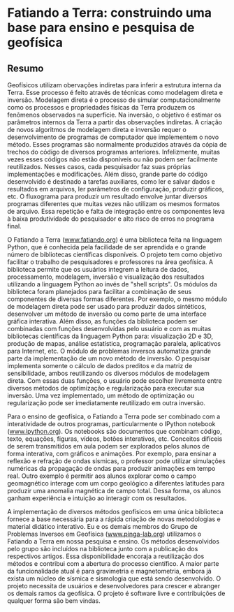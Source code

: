 # Fatiando a Terra: construindo uma base para ensino e pesquisa de geofísica

## Resumo

Geofísicos utilizam obervações indiretas para inferir a estrutura interna
da Terra.
Esse processo é feito através de técnicas como modelagem direta e inversão.
Modelagem direta é o processo de simular computacionalmente como os processos e
propriedades físicas da Terra produzem os fenômenos observados na superfície.
Na inversão, o objetivo é estimar os parâmetros internos da Terra a partir das
observações indiretas.
A criação de novos algoritmos de modelagem direta e inversão requer o
desenvolvimento de programas de computador que implementem o novo método.
Esses programas são normalmente produzidos através da cópia de trechos do
código de diversos programas anteriores.
Infelizmente, muitas vezes esses códigos não estão disponíveis ou não podem ser
facilmente reutilizados.
Nesses casos, cada pesquisador faz suas próprias implementações e modificações.
Além disso,
grande parte do código desenvolvido é destinado a tarefas auxiliares,
como
ler e salvar dados e resultados em arquivos,
ler parâmetros de configuração,
produzir gráficos,
etc.
O fluxograma para produzir um resultado envolve juntar diversos programas
diferentes que muitas vezes não utilizam os mesmos formatos de arquivo.
Essa repetição e falta de integração entre os componentes leva à baixa
produtividade do pesquisador e alto risco de erros no programa final.


O Fatiando a Terra (www.fatiando.org) é uma biblioteca feita na linguagem Python,
que é conhecida pela
facilidade de ser aprendida e o grande número de bibliotecas científicas
disponíveis.
O projeto tem como objetivo facilitar o
trabalho de pesquisadores e professores na área geofísica.
A biblioteca permite que os usuários integrem a leitura de dados,
processamento, modelagem, inversão e visualização dos resultados
utilizando a linguagem Python ao invés de "shell scripts".
Os módulos da biblioteca foram planejados para facilitar a combinação de seus
componentes de diversas formas diferentes.
Por exemplo, o mesmo módulo de modelagem direta pode ser usado para produzir
dados sintéticos, desenvolver um método de inversão ou como parte de uma
interface gráfica interativa.
Além disso, as funções da biblioteca podem ser combinadas com funções desenvolvidas
pelo usuário e com as muitas
bibliotecas científicas da linguagem Python para: visualização 2D e 3D, produção de
mapas, análise estatística, programação paralela, aplicativos para Internet,
etc.
O módulo de problemas inversos automatiza grande parte da
implementação de um novo método de inversão.
O pesquisar implementa somente o cálculo de dados preditos e da matriz de
sensibilidade, ambos reutilizando os diversos módulos de modelagem direta.
Com essas duas funções, o usuário pode escolher livremente
entre diversos métodos de optimização e regularização para executar sua
inversão.
Uma vez implementado, um método de optimização ou regularização pode ser
imediatamente reutilizado em outra inversão.


Para o ensino de geofísica, o Fatiando a Terra pode ser combinado com a
interatividade de outros programas, particularmente o IPython notebook
(www.ipython.org).
Os notebooks são documentos que combinam código, texto, equações,
figuras, vídeos, botões interativos, etc.
Conceitos difíceis de serem transmitidos em aula podem ser explorados pelos
alunos de forma interativa, com gráficos e animações.
Por exemplo, para ensinar a reflexão e refração de ondas sísmicas, o professor pode
utilizar simulações numéricas da propagação de ondas para produzir animações em
tempo real.
Outro exemplo é permitir aos alunos explorar como o campo geomagnético interage com um
corpo geológico a diferentes latitudes para produzir uma anomalia magnética de campo total.
Dessa forma, os alunos ganham experiência e intuição ao interagir com os
resultados.


A implementação de diversos métodos geofísicos em uma única biblioteca
fornece a base necessária para a rápida criação de novas metodologias e
material didático interativo.
Eu e os demais membros do Grupo de Problemas Inversos em Geofísica
(www.pinga-lab.org) utilizamos o Fatiando a Terra em nossa pesquisa e ensino.
Os métodos desenvolvidos pelo grupo são incluídos na biblioteca junto com a
publicação dos respectivos artigos.
Essa disponibilidade encoraja a reutilização dos métodos e contribui com a
abertura do processo científico.
A maior parte da funcionalidade atual é para gravimetria e magnetometria,
embora já exista um núcleo de sísmica e sismologia que está sendo desenvolvido.
O projeto necessita de usuários e desenvolvedores para crescer e abranger os
demais ramos da geofísica.
O projeto é software livre e contribuições de qualquer forma são bem vindas.
